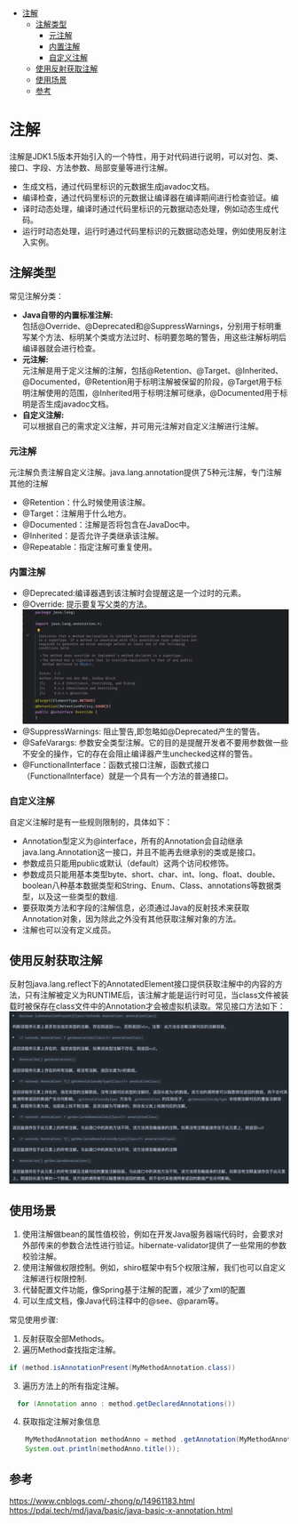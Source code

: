 - [注解](#注解)
  - [注解类型](#注解类型)
    - [元注解](#元注解)
    - [内置注解](#内置注解)
    - [自定义注解](#自定义注解)
  - [使用反射获取注解](#使用反射获取注解)
  - [使用场景](#使用场景)
  - [参考](#参考)

# 注解
注解是JDK1.5版本开始引入的一个特性，用于对代码进行说明，可以对包、类、接口、字段、方法参数、局部变量等进行注解。  
* 生成文档，通过代码里标识的元数据生成javadoc文档。
* 编译检查，通过代码里标识的元数据让编译器在编译期间进行检查验证。编
* 译时动态处理，编译时通过代码里标识的元数据动态处理，例如动态生成代码。
* 运行时动态处理，运行时通过代码里标识的元数据动态处理，例如使用反射注入实例。

## 注解类型
常见注解分类：  
* **Java自带的内置标准注解:**   
  包括@Override、@Deprecated和@SuppressWarnings，分别用于标明重写某个方法、标明某个类或方法过时、标明要忽略的警告，用这些注解标明后编译器就会进行检查。
* **元注解:**  
  元注解是用于定义注解的注解，包括@Retention、@Target、@Inherited、@Documented，@Retention用于标明注解被保留的阶段，@Target用于标明注解使用的范围，@Inherited用于标明注解可继承，@Documented用于标明是否生成javadoc文档。
* **自定义注解:**  
  可以根据自己的需求定义注解，并可用元注解对自定义注解进行注解。
### 元注解
元注解负责注解自定义注解。java.lang.annotation提供了5种元注解，专门注解其他的注解
* @Retention：什么时候使用该注解。
* @Target：注解用于什么地方。
* @Documented：注解是否将包含在JavaDoc中。
* @Inherited：是否允许子类继承该注解。
* @Repeatable：指定注解可重复使用。
### 内置注解
* @Deprecated:编译器遇到该注解时会提醒这是一个过时的元素。
* @Override: 提示要复写父类的方法。
![](img/18-09-06.png)  
* @SuppressWarnings: 阻止警告,即忽略如@Deprecated产生的警告。
* @SafeVarargs: 参数安全类型注解。它的目的是提醒开发者不要用参数做一些不安全的操作，它的存在会阻止编译器产生unchecked这样的警告。
* @FunctionalInterface：函数式接口注解，函数式接口（FunctionalInterface）就是一个具有一个方法的普通接口。
### 自定义注解
自定义注解时是有一些规则限制的，具体如下： 
* Annotation型定义为@interface，所有的Annotation会自动继承java.lang.Annotation这一接口，并且不能再去继承别的类或是接口。
* 参数成员只能用public或默认（default）这两个访问权修饰。
* 参数成员只能用基本类型byte、short、char、int、long、float、double、boolean八种基本数据类型和String、Enum、Class、annotations等数据类型，以及这一些类型的数组.
* 要获取类方法和字段的注解信息，必须通过Java的反射技术来获取Annotation对象，因为除此之外没有其他获取注解对象的方法。
* 注解也可以没有定义成员。
## 使用反射获取注解
反射包java.lang.reflect下的AnnotatedElement接口提供获取注解中的内容的方法，只有注解被定义为RUNTIME后，该注解才能是运行时可见，当class文件被装载时被保存在class文件中的Annotation才会被虚拟机读取。常见接口方法如下：    
![](img/18-14-31.png)
## 使用场景
1. 使用注解做bean的属性值校验，例如在开发Java服务器端代码时，会要求对外部传来的参数合法性进行验证。hibernate-validator提供了一些常用的参数校验注解。
2. 使用注解做权限控制。例如，shiro框架中有5个权限注解，我们也可以自定义注解进行权限控制.
3. 代替配置文件功能，像Spring基于注解的配置，减少了xml的配置
4. 可以生成文档，像Java代码注释中的@see、@param等。


常见使用步骤:
1. 反射获取全部Methods。
2. 遍历Method查找指定注解。  
```java
if (method.isAnnotationPresent(MyMethodAnnotation.class))
```
3. 遍历方法上的所有指定注解。  
```java
  for (Annotation anno : method.getDeclaredAnnotations())
```
4. 获取指定注解对象信息
```java
    MyMethodAnnotation methodAnno = method .getAnnotation(MyMethodAnnotation.class);
    System.out.println(methodAnno.title());
```
## 参考
https://www.cnblogs.com/-zhong/p/14961183.html  
https://pdai.tech/md/java/basic/java-basic-x-annotation.html